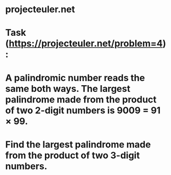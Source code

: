 # projecteuler.net 
#
# Task (https://projecteuler.net/problem=4):
#
# A palindromic number reads the same both ways. The largest palindrome made from the product of two 2-digit numbers is 9009 = 91 × 99.
# 
# Find the largest palindrome made from the product of two 3-digit numbers.

